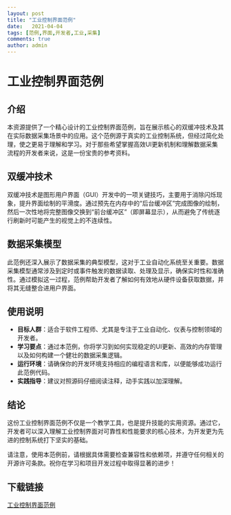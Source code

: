 ```yaml
---
layout: post
title: "工业控制界面范例"
date:   2021-04-04
tags: [范例,界面,开发者,工业,采集]
comments: true
author: admin
---
```

# 工业控制界面范例

## 介绍

本资源提供了一个精心设计的工业控制界面范例，旨在展示核心的双缓冲技术及其在实际数据采集场景中的应用。这个范例源于真实的工业控制系统，但经过简化处理，使之更易于理解和学习。对于那些希望掌握高效UI更新机制和理解数据采集流程的开发者来说，这是一份宝贵的参考资料。

## 双缓冲技术

双缓冲技术是图形用户界面（GUI）开发中的一项关键技巧，主要用于消除闪烁现象，提升界面绘制的平滑度。通过预先在内存中的“后台缓冲区”完成图像的绘制，然后一次性地将完整图像交换到“前台缓冲区”（即屏幕显示），从而避免了传统逐行刷新时可能产生的视觉上的不连续性。

## 数据采集模型

此范例还深入展示了数据采集的典型模型，这对于工业自动化系统至关重要。数据采集模型通常涉及到定时或事件触发的数据读取、处理及显示，确保实时性和准确性。通过模拟这一过程，范例帮助开发者了解如何有效地从硬件设备获取数据，并将其无缝整合进用户界面。

## 使用说明

- **目标人群**：适合于软件工程师、尤其是专注于工业自动化、仪表与控制领域的开发者。
- **学习要点**：通过本范例，你将学习到如何实现稳定的UI更新、高效的内存管理以及如何构建一个健壮的数据采集逻辑。
- **运行环境**：请确保你的开发环境支持相应的编程语言和库，以便能够成功运行此范例代码。
- **实践指导**：建议对照源码仔细阅读注释，动手实践以加深理解。

## 结论

这份工业控制界面范例不仅是一个教学工具，也是提升技能的实用资源。通过它，开发者可以深入理解工业控制界面对可靠性和性能要求的核心技术，为开发更为先进的控制系统打下坚实的基础。

请注意，使用本范例前，请根据具体需要检查兼容性和依赖项，并遵守任何相关的开源许可条款。祝你在学习和项目开发过程中取得显著的进步！

## 下载链接

[工业控制界面范例](https://pan.quark.cn/s/7e570021fed8)